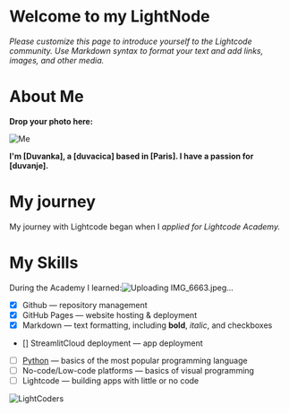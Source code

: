 # Welcome to my LightNode

_Please customize this page to introduce yourself to the Lightcode community._
_Use Markdown syntax to format your text and add links, images, and other media._

# About Me 
__Drop your photo here:__

![Me]()

**I'm [Duvanka], a [duvacica] based in [Paris]. I have a passion for [duvanje].**

# My journey
My journey with Lightcode began when I _applied for Lightcode Academy._

# My Skills
During the Academy I learned:![Uploading IMG_6663.jpeg…]()

- [x] Github — repository management
- [x] GitHub Pages — website hosting & deployment
- [x] Markdown — text formatting, including **bold**, _italic_, and checkboxes
- [] StreamlitCloud deployment — app deployment
- [ ] [Python](python.md) — basics of the most popular programming language
- [ ] No-code/Low-code platforms — basics of visual programming
- [ ] Lightcode — building apps with little or no code

![LightCoders](https://github.com/user-attachments/assets/15102631-0611-4e06-8d51-8a7d4f3e88fa)

